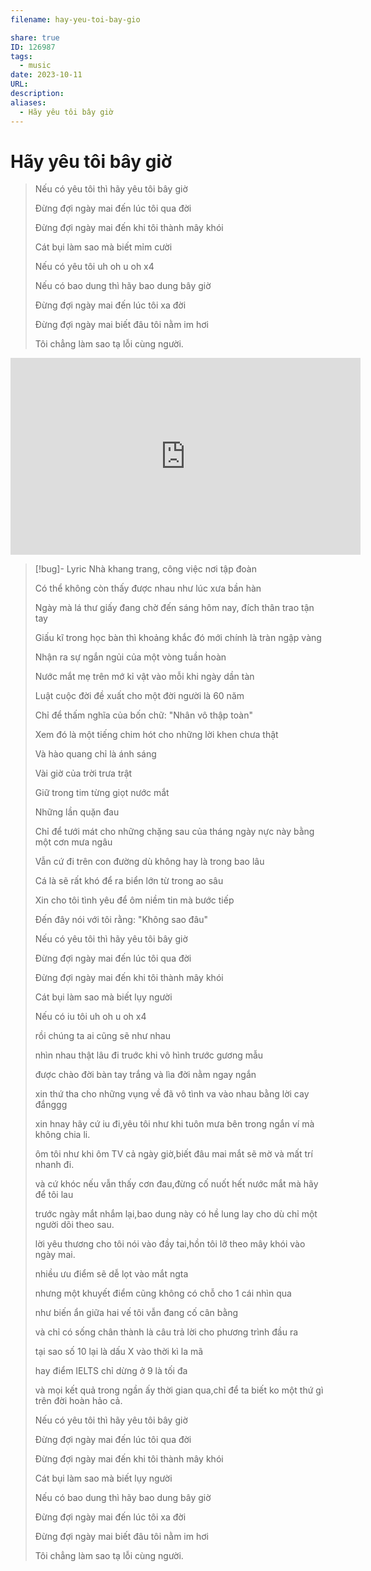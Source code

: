 ```yaml
---
filename: hay-yeu-toi-bay-gio

share: true
ID: 126987
tags:
  - music
date: 2023-10-11
URL: 
description: 
aliases:
  - Hãy yêu tôi bây giờ
---
```

# Hãy yêu tôi bây giờ

> Nếu có yêu tôi thì hãy yêu tôi bây giờ
> 
> Đừng đợi ngày mai đến lúc tôi qua đời
> 
> Đừng đợi ngày mai đến khi tôi thành mây khói
> 
> Cát bụi làm sao mà biết mỉm cười
> 
> Nếu có yêu tôi uh oh u oh x4
> 
> Nếu có bao dung thì hãy bao dung bây giờ
> 
> Đừng đợi ngày mai đến lúc tôi xa đời
> 
> Đừng đợi ngày mai biết đâu tôi nằm im hơi
> 
> Tôi chẳng làm sao tạ lỗi cùng người.


<iframe width="560" height="315" src="https://www.youtube.com/embed/OGV30up_JvE?si=37GZGI3QnpybMKWu" title="YouTube video player" frameborder="0" allow="accelerometer; autoplay; clipboard-write; encrypted-media; gyroscope; picture-in-picture; web-share" allowfullscreen></iframe>



> [!bug]- Lyric
> Nhà khang trang, công việc nơi tập đoàn
> 
> Có thể không còn thấy được nhau như lúc xưa bần hàn
> 
> Ngày mà lá thư giấy đang chờ đến sáng hôm nay, đích thân trao tận tay
> 
> Giấu kĩ trong học bàn thì khoảng khắc đó mới chính là tràn ngập vàng
> 
> Nhận ra sự ngắn ngủi của một vòng tuần hoàn
> 
> Nước mắt mẹ trên mớ kỉ vật vào mỗi khi ngày dần tàn
> 
> Luật cuộc đời đề xuất cho một đời người là 60 năm
> 
> Chỉ để thấm nghĩa của bốn chữ: "Nhân vô thập toàn"
> 
> Xem đó là một tiếng chim hót cho những lời khen chưa thật
> 
> Và hào quang chỉ là ánh sáng
> 
> Vài giờ của trời trưa trật
> 
> Giữ trong tim từng giọt nước mắt
> 
> Những lần quặn đau
> 
> Chỉ để tưới mát cho những chặng sau của tháng ngày nực này bằng một cơn mưa ngâu
> 
> Vẫn cứ đi trên con đường dù không hay là trong bao lâu
> 
> Cá là sẽ rất khó để ra biển lớn từ trong ao sâu
> 
> Xin cho tôi tình yêu để ôm niềm tin mà bước tiếp
> 
> Đến đây nói với tôi rằng: "Không sao đâu"
> 
> Nếu có yêu tôi thì hãy yêu tôi bây giờ
> 
> Đừng đợi ngày mai đến lúc tôi qua đời
> 
> Đừng đợi ngày mai đến khi tôi thành mây khói
> 
> Cát bụi làm sao mà biết lụy người
> 
> Nếu có iu tôi uh oh u oh x4
> 
> rồi chúng ta ai cũng sẽ như nhau
> 
> nhìn nhau thật lâu đi truớc khi vô hình trước gương mẫu
> 
> được chào đời bàn tay trắng và lìa đời nằm ngay ngắn
> 
> xin thứ tha cho những vụng về đã vô tình va vào nhau bằng lời cay đắnggg
> 
> xin hnay hãy cứ iu đi,yêu tôi như khi tuôn mưa bên trong ngắn ví mà không  chia li.
> 
> ôm tôi như khi ôm TV cả ngày giờ,biết đâu mai mắt sẽ mờ và mất trí nhanh đi.
> 
> và cứ khóc nếu vẫn thấy cơn đau,đừng cố nuốt hết nước mắt mà hãy để tôi lau
> 
> trước ngày mắt nhắm lại,bao dung này có hề lung lay cho dù chỉ một người dõi theo sau.
> 
> lời yêu thương cho tôi nói vào đầy tai,hồn tôi lỡ theo mây khói vào ngày mai.
> 
> nhiều ưu điểm sẽ dễ lọt vào mắt ngta
> 
> nhưng một khuyết điểm cũng không có chỗ cho 1 cái nhìn qua
> 
> như biến ẩn giữa hai vế tôi vẫn đang cố cân bằng
> 
> và chỉ có sống chân thành là câu trả lời cho phương trình đầu ra
> 
> tại sao số 10 lại là dấu X vào thời kì la mã
> 
> hay điểm IELTS chỉ dừng ở 9 là tối đa
> 
> và mọi kết quả trong ngần ấy thời gian qua,chỉ để ta biết ko một thứ gì trên đời hoàn hảo cả.
> 
> Nếu có yêu tôi thì hãy yêu tôi bây giờ
> 
> Đừng đợi ngày mai đến lúc tôi qua đời
> 
> Đừng đợi ngày mai đến khi tôi thành mây khói
> 
> Cát bụi làm sao mà biết lụy người
> 
> Nếu có bao dung thì hãy bao dung bây giờ
> 
> Đừng đợi ngày mai đến lúc tôi xa đời
> 
> Đừng đợi ngày mai biết đâu tôi nằm im hơi
> 
> Tôi chẳng làm sao tạ lỗi cùng người.


